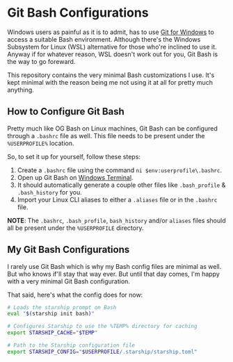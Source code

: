 # Git Bash Configurations

Windows users as painful as it is to admit, has to use [Git for
Windows](https://gitforwindows.org) to access a suitable Bash environment.
Although there's the Windows Subsystem for Linux (WSL) alternative for 
those who're inclined to use it. Anyway if for whatever reason, WSL doesn't work
out for you, Git Bash is the way to go foreward.

This repository contains the very minimal Bash customizations I use. It's kept
minimal with the reason being me not using it at all for pretty much anything.

## How to Configure Git Bash

Pretty much like OG Bash on Linux machines, Git Bash can be configured through a
`.bashrc` file as well. This file needs to be present under the `%USERPROFILE%`
location.

So, to set it up for yourself, follow these steps:

1. Create a `.bashrc` file using the command `ni $env:userprofile\.bashrc`.
2. Open up Git Bash on [Windows Terminal](../windows-terminal).
3. It should automatically generate a couple other files like `.bash_profile` &
   `.bash_history` for you.
4. Import your Linux CLI aliases to either a `.aliases` file or in the `.bashrc`
   file.

**NOTE**: The `.bashrc`, `.bash_profile`, `bash_history` and/or `aliases` files
should all be present under the `%USERPROFILE` directory.

## My Git Bash Configurations

I rarely use Git Bash which is why my Bash config files are minimal as well. But
who knows if'll stay that way ever. But until that day comes, I'm happy with a
very minimal Git Bash configuration.

That said, here's what the config does for now:

```bash
# Loads the starship prompt on Bash
eval "$(starship init bash)"

# Configures Starship to use the %TEMP% directory for caching
export STARSHIP_CACHE="$TEMP"

# Path to the Starship configuration file
export STARSHIP_CONFIG="$USERPROFILE/.starship/starship.toml"
```
